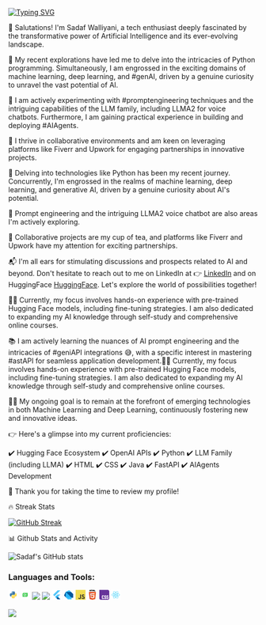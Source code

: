 [![Typing SVG](https://readme-typing-svg.demolab.com?font=Fira+Code&pause=1000&color=030A0D&width=435&lines=%F0%9F%91%8B+Hello%2C+My+name+is+Sadaf+Walliyani+)](https://git.io/typing-svg)

👋 Salutations! I'm Sadaf Walliyani, a tech enthusiast deeply fascinated by the transformative power of Artificial Intelligence and its ever-evolving landscape.

🌱 My recent explorations have led me to delve into the intricacies of Python programming. Simultaneously, I am engrossed in the exciting domains of machine learning, deep learning, and #genAI, driven by a genuine curiosity to unravel the vast potential of AI.

🤖 I am actively experimenting with #promptengineering techniques and the intriguing capabilities of the LLM family, including LLMA2 for voice chatbots. Furthermore, I am gaining practical experience in building and deploying #AIAgents.

🤝 I thrive in collaborative environments and am keen on leveraging platforms like Fiverr and Upwork for engaging partnerships in innovative projects.

🌱 Delving into technologies like Python has been my recent journey. Concurrently, I'm engrossed in the realms of machine learning, deep learning, and generative AI, driven by a genuine curiosity about AI's potential.

🤖 Prompt engineering and the intriguing LLMA2 voice chatbot are also areas I'm actively exploring.

🤝 Collaborative projects are my cup of tea, and platforms like Fiverr and Upwork have my attention for exciting partnerships.

📬 I'm all ears for stimulating discussions and prospects related to AI and beyond. Don't hesitate to reach out to me on LinkedIn at 👉 [LinkedIn](https://www.linkedin.com/in/sadaf-walliyani-09122b5a/) and on HuggingFace [HuggingFace](https://huggingface.co/spaces/sadafwalliyani/huggingface_spaces). Let's explore the world of possibilities together!

👨‍💻 Currently, my focus involves hands-on experience with pre-trained Hugging Face models, including fine-tuning strategies. I am also dedicated to expanding my AI knowledge through self-study and comprehensive online courses.

📚 I am actively learning the nuances of AI prompt engineering and the intricacies of #geniAPI integrations 😅, with a specific interest in mastering #astAPI for seamless application development.👨‍💻 Currently, my focus involves hands-on experience with pre-trained Hugging Face models, including fine-tuning strategies. I am also dedicated to expanding my AI knowledge through self-study and comprehensive online courses.

💪🏼 My ongoing goal is to remain at the forefront of emerging technologies in both Machine Learning and Deep Learning, continuously fostering new and innovative ideas.

👉 Here's a glimpse into my current proficiencies:

✔️ Hugging Face Ecosystem
✔️ OpenAI APIs
✔️ Python
✔️ LLM Family (including LLMA)
✔️ HTML
✔️ CSS
✔️ Java
✔️ FastAPI
✔️ AIAgents Development

🙏 Thank you for taking the time to review my profile!


🔥 Streak Stats

[![GitHub Streak](https://streak-stats.demolab.com?user=sadafwalliyani)](https://git.io/streak-stats)

📊 Github Stats and Activity

![Sadaf's GitHub stats](https://github-readme-stats.vercel.app/api?username=sadafwalliyani&show_icons=true)

### Languages and Tools:

<code><img height="20" src="https://raw.githubusercontent.com/github/explore/80688e429a7d4ef2fca1e82350fe8e3517d3494d/topics/python/python.png"></code>
<code><img height="20" src="https://raw.githubusercontent.com/github/explore/80688e429a7d4ef2fca1e82350fe8e3517d3494d/topics/qt/qt.png"></code>
<code><img height="20" src="https://pandas.pydata.org/static/img/pandas_secondary.svg"></code>
<code><img height="20" src="https://matplotlib.org/_static/logo2_compressed.svg"></code>
<code><img height="20" src="https://raw.githubusercontent.com/github/explore/80688e429a7d4ef2fca1e82350fe8e3517d3494d/topics/flutter/flutter.png"></code>
<code><img height="20" src="https://raw.githubusercontent.com/github/explore/80688e429a7d4ef2fca1e82350fe8e3517d3494d/topics/dart/dart.png"></code>
<code><img height="20" src="https://raw.githubusercontent.com/github/explore/80688e429a7d4ef2fca1e82350fe8e3517d3494d/topics/javascript/javascript.png"></code>
<code><img height="20" src="https://raw.githubusercontent.com/github/explore/80688e429a7d4ef2fca1e82350fe8e3517d3494d/topics/html/html.png"></code>
<code><img height="20" src="https://raw.githubusercontent.com/github/explore/5c058a388828bb5fde0bcafd4bc867b5bb3f26f3/topics/css/css.png"></code>
<code><img height="20" src="https://raw.githubusercontent.com/github/explore/80688e429a7d4ef2fca1e82350fe8e3517d3494d/topics/react/react.png"></code>

<img align="center" src="https://github-readme-stats.vercel.app/api/top-langs?username=sadafwalliyani&show_icons=true&locale=en&layout=compact&theme=dracula" width=60% />

